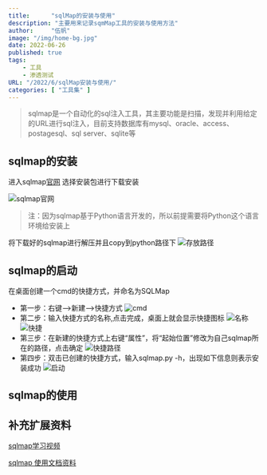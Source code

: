 ```yaml
---
title:      "sqlMap的安装与使用"
description: "主要用来记录sqmMap工具的安装与使用方法"
author:     "伍帆"
image: "/img/home-bg.jpg"
date: 2022-06-26
published: true
tags:
    - 工具
    - 渗透测试
URL: "/2022/6/sqlMap安装与使用/"
categories: [ "工具集" ]
---
```


>sqlmap是一个自动化的sql注入工具，其主要功能是扫描，发现并利用给定的URL进行sql注入，目前支持数据库有mysql、oracle、access、postagesql、sql server、sqlite等

## sqlmap的安装
 进入sqlmap[官网](https://sqlmap.org/) 选择安装包进行下载安装

 ![sqlmap官网](/img/sqlmap/官网.png)

 >注：因为sqlmap基于Python语言开发的，所以前提需要将Python这个语言环境给安装上
 
 将下载好的sqlmap进行解压并且copy到python路径下
    ![存放路径](/img/sqlmap/存放.png)
   
## sqlmap的启动
  在桌面创建一个cmd的快捷方式，并命名为SQLMap
 * 第一步：右键—>新建—>快捷方式
    ![cmd](/img/sqlmap/cmd.png)
 * 第二步：输入快捷方式的名称,点击完成，桌面上就会显示快捷图标
    ![名称](/img/sqlmap/名称.png)
    ![快捷](/img/sqlmap/名称1.png)
 * 第三步：在新建的快捷方式上右键“属性”，将“起始位置”修改为自己sqlmap所在的路径，点击确定
    ![快捷路径](/img/sqlmap/快捷路径.png)
 * 第四步：双击已创建的快捷方式，输入sqlmap.py -h，出现如下信息则表示安装成功
   ![启动](/img/sqlmap/启动.png)
## sqlmap的使用


## 补充扩展资料
[sqlmap学习视频](https://www.bilibili.com/video/BV1bJ41177mD?spm_id_from=333.337.search-card.all.click)

[sqlmap 使用文档资料](https://blog.csdn.net/qq_43531669/article/details/113835025)